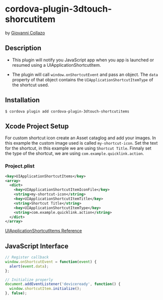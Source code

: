 # cordova-plugin-3dtouch-shorcutitem
by [Giovanni Collazo](http://twitter.com/gcollazo)

## Description

* This plugin will notify you JavaScript app when you app is launched or resumed using a UIApplicationShortcutItem.

* The plugin will call `window.onShortcutEvent` and pass an object. The `data` property of that object contains the `UIApplicationShortcutItemType` of the shortcut used.


## Installation

```
$ cordova plugin add cordova-plugin-3dtouch-shortcutitems
```


## Xcode Project Setup
For custom shortcut icon create an Asset cataglog and add your images. In this example the custom image used is called `my-shortcut-icon`. Set the text for the shortcut, in this example we are using `Shortcut Title`. Finnaly set the type of the shortcut, we are using `com.example.quicklink.action`.

### Project.plist

```xml
<key>UIApplicationShortcutItems</key>
<array>
  <dict>
    <key>UIApplicationShortcutItemIconFile</key>
    <string>my-shortcut-icon</string>
    <key>UIApplicationShortcutItemTitle</key>
    <string>Shortcut Title</string>
    <key>UIApplicationShortcutItemType</key>
    <string>com.example.quicklink.action</string>
  </dict>
</array>
```

[UIApplicationShortcutItems Reference](https://developer.apple.com/library/ios/documentation/General/Reference/InfoPlistKeyReference/Articles/iPhoneOSKeys.html#//apple_ref/doc/uid/TP40009252-SW36)

## JavaScript Interface

```js
// Register callback
window.onShortcutEvent = function(event) {
  alert(event.data);
};

// Initialize properly
document.addEventListener('deviceready', function() {
  window.shortcutItem.initialize();
}, false);
```
